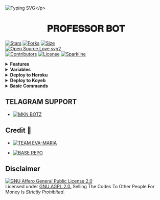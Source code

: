 ![Typing SVG](https://readme-typing-svg.herokuapp.com/?lines=𝗧𝗛𝗜𝗦+𝗜𝗦+𝐏𝐑𝐎𝐅𝐄𝐒𝐒𝐎𝐑+𝐁𝐎𝐓!;𝗖𝗕𝗥𝗘𝗔𝗧𝗘𝗗+𝗕𝗬+SANJAY+𝗕𝗢𝗧𝗭™;𝗔+𝗣𝗢𝗪𝗘𝗥𝗙𝗨𝗟𝗟+𝗧𝗚+𝗔𝗨𝗧𝗢𝗙𝗜𝗟𝗧𝗘𝗥+𝗕𝗢𝗧!)</p>
<p align="center">

<h1 align="center">
  <b> 𝐏𝐑𝐎𝐅𝐄𝐒𝐒𝐎𝐑 𝐁𝐎𝐓</b>
</h1>

[![Stars](https://img.shields.io/github/stars/MrMKN/PROFESSOR-BOT?style=flat-square&color=yellow)](https://github.com/MrMKN/PROFESSOR-BOT/stargazers)
[![Forks](https://img.shields.io/github/forks/MrMKN/PROFESSOR-BOT?style=flat-square&color=orange)](https://github.com/MrMKN/PROFESSOR-BOT/fork)
[![Size](https://img.shields.io/github/repo-size/MrMKN/PROFESSOR-BOT?style=flat-square&color=green)](https://github.com/MrMKN/PROFESSOR-BOT)   
[![Open Source Love svg2](https://badges.frapsoft.com/os/v2/open-source.svg?v=103)](https://github.com/MrMKN/PROFESSOR-BOT)   
[![Contributors](https://img.shields.io/github/contributors/MrMKN/PROFESSOR-BOT?style=flat-square&color=green)](https://github.com/MrMKN/PROFESSOR-BOT/graphs/contributors)
[![License](https://img.shields.io/badge/License-AGPL-blue)](https://github.com/MrMKN/PROFESSOR-BOT/blob/main/LICENSE)
[![Sparkline](https://stars.medv.io/MrMKN/PROFESSOR-BOT.svg)](https://stars.medv.io/MrMKN/PROFESSOR-BOT)

<details>
<summary><b>Features</b></summary>

- [x] Auto Filter
- [x] Manual Filter
- [x] IMDB
- [x] Admin Commands
- [x] Broadcast
- [x] Index
- [x] IMDB Search
- [x] Inline Search
- [x] Random Pics
- [x] Ids And User Info
- [x] Stats, Users, Chats, Ban, Unban, Leave, Disable, Channel
- [x] Spelling Check Feature
- [x] Custom File Caption
- [x] Group Broadcast 
- [x] AutoFilter Auto Delete
- [x] Junk Group & Users Clearing On Database
- [x] Global Filter
- [x] Url Shortner In Autofilter
- [x] Custom Button Lock
- [x] Image Editor & Background Remover
- [x] Telegraph, Pin, Json, Password Generator
- [x] Ban, Mute, Unmute, Etc... Group Manager
- [x] Custom Welcome Message
- [x] Advanced Admin Panel
- [x] Photo Changing In All Buttons
- [x] Custom Start Message
- [x] Custom Button Alter Message
- [x] Advanced Status (Disk, Cpu, Ram, Uptime..) In Image Type
</details>

<details>
<summary><b>Variables</b></summary>
  
### Required Variables
* `BOT_TOKEN`: Create a bot using [@BotFather](https://telegram.dog/BotFather), and get the Telegram API token.
* `API_ID`: Get this value from [telegram.org](https://my.telegram.org/apps)
* `API_HASH`: Get this value from [telegram.org](https://my.telegram.org/apps)
* `CHANNELS`: Username or ID of channel or group. Separate multiple IDs by space
* `ADMINS`: Username or ID of Admin. Separate multiple Admins by space
* `DATABASE_URL`: [mongoDB](https://www.mongodb.com) URI. Get this value from [mongoDB](https://www.mongodb.com). For more help watch this [video](https://youtu.be/1G1XwEOnxxo)
* `DATABASE_NAME`: Name of the database in [mongoDB](https://www.mongodb.com). For more help watch this [video](https://youtu.be/1G1XwEOnxxo)
* `LOG_CHANNEL` : A channel to log the activities of bot. Make sure bot is an admin in the channel.
* `SUPPORT_CHAT` : Username of a Support Group / ADMIN. ( Should be username without @ and not ID
  
### Optional Variables
* `PICS`: Telegraph links of images to show in start message.( Multiple images can be used seperated by space )
* `USE_CAPTION_FILTER` : Whether bot should use captions to improve search results. (True False)
* `CUSTOM_FILE_CAPTION` : A custom file caption for your files. formatable with , file_name, file_caption, file_size, Read Readme.md for better understanding
* `CACHE_TIME` : The maximum amount of time in seconds that the result of the inline query may be cached on the server
* `IMDB` : Imdb, the view of information when making True/False
* `SINGLE_BUTTON` : choose b/w single or double buttons 
* `P_TTI_SHOW_OFF` : Customize Result Buttons to Callback or Url by (True = url / False = callback)
### Url Shortner Variable
* `SHORT_URL` : Url Of Shortner Site You Use
* `SHORT_API` : Api Key Of Shortner Which You Use
</details>

<details>
<summary><b>Deploy to Heroku</b></summary>

<a href="https://youtu.be/uv0WHxwHwfo"><img src="https://img.shields.io/badge/watch%20Heroku%20Tutorial-red.svg?logo=Youtube"></a>                

[![Deploy](https://www.herokucdn.com/deploy/button.svg)](https://heroku.com/deploy?template=-https://github.com/Shakyasanjay280/PROFESSOR-BOT)
</details>

<details>
<summary><b>Deploy to Koyeb</b></summary>

[![Deploy to Koyeb](https://www.koyeb.com/static/images/deploy/button.svg)](https://app.koyeb.com/deploy?type=git&repository=github.com/MrMKN/PROFESSOR-BOT&env[WEBHOOK]=True&env[BOT_TOKEN]&env[API_ID]&env[API_HASH]&env[CHANNELS]&env[ADMINS]&env[PICS]&env[LOG_CHANNEL]&env[AUTH_CHANNEL]&env[MAX_RIST_BTNS]=10&env[CUSTOM_FILE_CAPTION]&env[DATABASE_URL]&env[DATABASE_NAME]=MknBotz&env[COLLECTION_NAME]=Telegram_files&env[SUPPORT_CHAT]&env[IMDB]=True&env[PM_IMDB]=True&env[IMDB_TEMPLATE]&env[IMDB_DELET_TIME]=900&env[SINGLE_BUTTON]=True&env[PMFILTER]=True&env[G_FILTER]=True&env[BUTTON_LOCK]=True&env[P_TTI_SHOW_OFF]=True&run_command=python%20bot.py&branch=main&name=mr-rofessor)              
</details>

<details>
<summary><b>Basic Commands</b></summary>
```
start - check bot alive
settings - get settings 
logs - to get the rescent errors
stats - to get status of files in db.
filter - add manual filters
filters - view filters
connect - connect to PM.
disconnect - disconnect from PM
connections - check all connections
del - delete a filter
delall - delete all filters
deleteall - delete all index(autofilter)
delete - delete a specific file from index.
info - get user info
id - get tg ids.
imdb - fetch info from imdb.
users - to get list of my users and ids.
chats - to get list of the my chats and ids 
leave  - to leave from a chat.
disable  -  do disable a chat.
enable - re-enable chat.
ban_user  - to ban a user.
unban_user  - to unban a user.
channel - to get list of total connected channels
broadcast - to broadcast a message to all Eva Maria users
```
</details>

## TELAGRAM SUPPORT 

* [![MKN BOTZ](https://img.shields.io/static/v1?label=MKN&message=BOTZ&color=critical)](https://t.me/mkn_bots_updates)

## Credit 💞

* [![TEAM EVA-MARIA](https://img.shields.io/static/v1?label=TEAM&message=EVA-MARIA&color=yellow)](https://t.me/TeamEvamaria)

* [![BASE REPO](https://img.shields.io/static/v1?label=BASE&message=REPO&color=green)](https://t.me/TeamEvamaria)


## Disclaimer
[![GNU Affero General Public License 2.0](https://www.gnu.org/graphics/agplv3-155x51.png)](https://www.gnu.org/licenses/agpl-3.0.en.html#header)    
Licensed under [GNU AGPL 2.0.](https://github.com/MrMKN/PROFESSOR-BOT/blob/main/LICENSE)
Selling The Codes To Other People For Money Is *Strictly Prohibited*.

